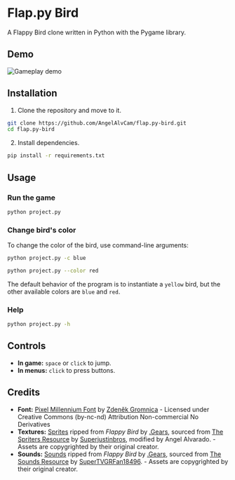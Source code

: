 # Flap.py Bird
A Flappy Bird clone written in Python with the Pygame library.

## Demo
![Gameplay demo](demo.gif)

## Installation
1. Clone the repository and move to it.
```sh
git clone https://github.com/AngelAlvCam/flap.py-bird.git 
cd flap.py-bird
```
2. Install dependencies.
```sh
pip install -r requirements.txt
```

## Usage
### Run the game
```sh
python project.py
```

### Change bird's color
To change the color of the bird, use command-line arguments:
```sh
python project.py -c blue
```
```sh
python project.py --color red
```
The default behavior of the program is to instantiate a `yellow` bird, but the other available colors are `blue` and `red`.

### Help
```sh
python project.py -h
```

## Controls
- **In game:** `space` or `click` to jump.
- **In menus:** `click` to press buttons.

## Credits
- **Font:** [Pixel Millennium Font](https://www.fontspace.com/pixel-millennium-font-f14020) by [Zdeněk Gromnica](https://www.fontspace.com/zden%C4%9Bk-gromnica) - Licensed under Creative Commons (by-nc-nd) Attribution Non-commercial No Derivatives
- **Textures:** [Sprites](https://www.spriters-resource.com/mobile/flappybird/sheet/59894/) ripped from *Flappy Bird* by [.Gears](https://dotgears.com/), sourced from [The Spriters Resource](https://www.spriters-resource.com) by [Superjustinbros](https://www.spriters-resource.com/submitter/Superjustinbros/), modified by Angel Alvarado. - Assets are copygrighted by their original creator.
- **Sounds:** [Sounds](https://www.sounds-resource.com/mobile/flappybird/sound/5309/) ripped from *Flappy Bird* by [.Gears](https://dotgears.com/), sourced from [The Sounds Resource](https://www.sounds-resource.com) by [SuperTVGRFan18496](https://www.sounds-resource.com/submitter/SuperTVGRFan18496/). - Assets are copygrighted by their original creator.